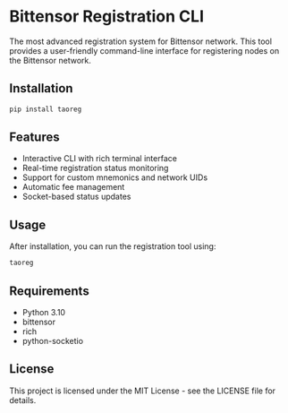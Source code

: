 # Bittensor Registration CLI

The most advanced registration system for Bittensor network. This tool provides a user-friendly command-line interface for registering nodes on the Bittensor network.

## Installation

```bash
pip install taoreg
```

## Features

- Interactive CLI with rich terminal interface
- Real-time registration status monitoring
- Support for custom mnemonics and network UIDs
- Automatic fee management
- Socket-based status updates

## Usage

After installation, you can run the registration tool using:

```bash
taoreg
```

## Requirements

- Python 3.10
- bittensor
- rich
- python-socketio

## License

This project is licensed under the MIT License - see the LICENSE file for details.